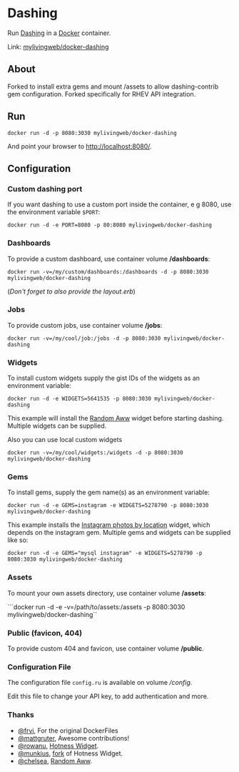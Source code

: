 # Dashing
Run [Dashing](http://dashing.io/) in a [Docker](http://docker.io/) container.

Link: [mylivingweb/docker-dashing](https://registry.hub.docker.com/u/mylivingweb/docker-dashing/)

## About
Forked to install extra gems and mount /assets to allow dashing-contrib gem configuration. Forked specifically for RHEV API integration.

## Run
```docker run -d -p 8080:3030 mylivingweb/docker-dashing```

And point your browser to [http://localhost:8080/](http://localhost:8080/).


## Configuration
### Custom dashing port
If you want dashing to use a custom port inside the container, e g 8080, use the environment variable `$PORT`:

```docker run -d -e PORT=8080 -p 80:8080 mylivingweb/docker-dashing```

### Dashboards
To provide a custom dashboard, use container volume **/dashboards**:

```docker run -v=/my/custom/dashboards:/dashboards -d -p 8080:3030 mylivingweb/docker-dashing```

(*Don't forget to also provide the layout.erb*)

### Jobs
To provide custom jobs, use container volume **/jobs**:

```docker run -v=/my/cool/job:/jobs -d -p 8080:3030 mylivingweb/docker-dashing```

### Widgets
To install custom widgets supply the gist IDs of the widgets as an environment variable:

```docker run -d -e WIDGETS=5641535 -p 8080:3030 mylivingweb/docker-dashing```

This example will install the [Random Aww](https://gist.github.com/chelsea/5641535) widget
before starting dashing. Multiple widgets can be supplied.

Also you can use local custom widgets

```docker run -v=/my/cool/widgets:/widgets -d -p 8080:3030 mylivingweb/docker-dashing```


### Gems
To install gems, supply the gem name(s) as an environment variable:

```docker run -d -e GEMS=instagram -e WIDGETS=5278790 -p 8080:3030 mylivingweb/docker-dashing```

This example installs the [Instagram photos by location](https://gist.github.com/mjamieson/5278790) widget,
which depends on the instagram gem. Multiple gems and widgets can be supplied like so:

```docker run -d -e GEMS="mysql instagram" -e WIDGETS=5278790 -p 8080:3030 mylivingweb/docker-dashing```

### Assets
To mount your own assets directory, use container volume **/assets**:

```docker run -d -e -v=/path/to/assets:/assets -p 8080:3030 mylivingweb/docker-dashing``

### Public (favicon, 404)
To provide custom 404 and favicon, use container volume **/public**.

### Configuration File
The configuration file ```config.ru``` is available on volume */config*.

Edit this file to change your API key, to add authentication and more.


### Thanks
- [@frvi](https://github.com/frvi), For the original DockerFiles
- [@mattgruter](https://github.com/mattgruter), Awesome contributions!
- [@rowanu](https://github.com/rowanu), [Hotness Widget](https://gist.github.com/rowanu/6246149).
- [@munkius](https://github.com/munkius), [fork](https://gist.github.com/munkius/9209839) of Hotness Widget.
- [@chelsea](https://github.com/chelsea), [Random Aww](https://gist.github.com/chelsea/5641535).
